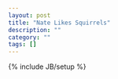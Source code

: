 ```yaml
---
layout: post
title: "Nate Likes Squirrels"
description: ""
category: ""
tags: []
---
```

{% include JB/setup %}
